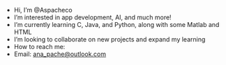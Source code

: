 -  Hi, I’m @Aspacheco
-  I’m interested in app development, AI, and much more!
-  I’m currently learning C, Java, and Python, along with some Matlab and HTML
-  I’m looking to collaborate on new projects and expand my learning
-  How to reach me:
- Email: ana_pache@outlook.com

<!---
Aspacheco/Aspacheco is a ✨ special ✨ repository because its `README.md` (this file) appears on your GitHub profile.
You can click the Preview link to take a look at your changes.
--->
